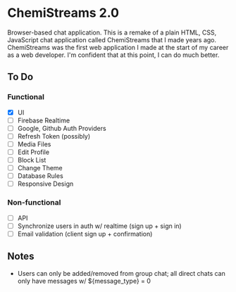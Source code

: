 # ChemiStreams 2.0
Browser-based chat application. This is a remake of a plain HTML, CSS, JavaScript chat application called ChemiStreams that I made years ago. ChemiStreams was the first web application I made at the start of my career as a web developer. I'm confident that at this point, I can do much better.

## To Do

### Functional
- [x] UI
- [ ] Firebase Realtime
- [ ] Google, Github Auth Providers
- [ ] Refresh Token (possibly)
- [ ] Media Files
- [ ] Edit Profile
- [ ] Block List
- [ ] Change Theme
- [ ] Database Rules
- [ ] Responsive Design

### Non-functional
- [ ] API
- [ ] Synchronize users in auth w/ realtime (sign up + sign in)
- [ ] Email validation (client sign up + confirmation)

## Notes
- Users can only be added/removed from group chat; all direct chats can only have messages w/ ${message_type} = 0
